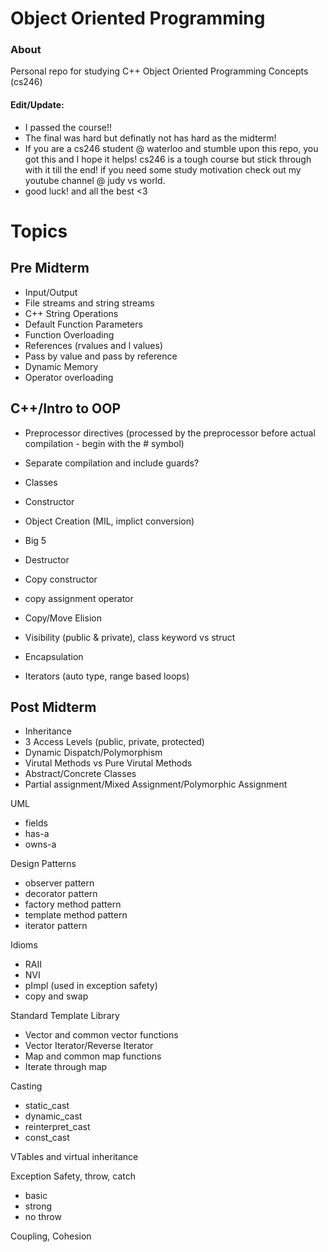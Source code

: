 # Object Oriented Programming

### About 
Personal repo for studying C++ Object Oriented Programming Concepts (cs246)

#### Edit/Update: 
- I passed the course!! 
- The final was hard but definatly not has hard as the midterm! 
- If you are a cs246 student @ waterloo and stumble upon this repo, you got this and I hope it helps! cs246 is a tough course but stick through with it till the end! if you need some study motivation check out my youtube channel @ judy vs world.
- good luck! and all the best <3

# Topics  

## Pre Midterm
- Input/Output
- File streams and string streams
- C++ String Operations 
- Default Function Parameters
- Function Overloading
- References (rvalues and l values)
- Pass by value and pass by reference
- Dynamic Memory
- Operator overloading

## C++/Intro to OOP
- Preprocessor directives (processed by the preprocessor before actual compilation - begin with the # symbol)
- Separate compilation and include guards?
- Classes
- Constructor
- Object Creation (MIL, implict conversion)

- Big 5
- Destructor
- Copy constructor
- copy assignment operator
- Copy/Move Elision
- Visibility (public & private), class keyword vs struct 
- Encapsulation
- Iterators (auto type, range based loops)

## Post Midterm

- Inheritance
- 3 Access Levels (public, private, protected)
- Dynamic Dispatch/Polymorphism 
- Virutal Methods vs Pure Virutal Methods 
- Abstract/Concrete Classes 
- Partial assignment/Mixed Assignment/Polymorphic Assignment

UML
- fields 
- has-a
- owns-a

Design Patterns
- observer pattern
- decorator pattern
- factory method pattern
- template method pattern
- iterator pattern 

Idioms
- RAII
- NVI
- pImpl (used in exception safety)
- copy and swap

Standard Template Library
- Vector and common vector functions
- Vector Iterator/Reverse Iterator 
- Map and common map functions 
- Iterate through map

Casting 
- static_cast
- dynamic_cast
- reinterpret_cast
- const_cast

VTables and virtual inheritance 

Exception Safety, throw, catch
- basic 
- strong
- no throw

Coupling, Cohesion

